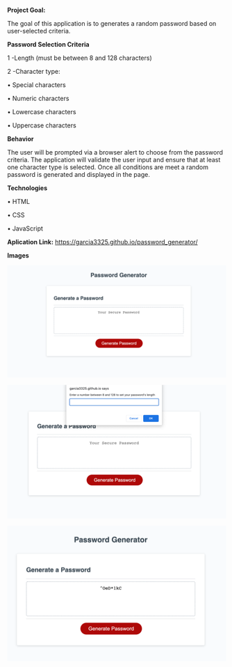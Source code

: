 **Project Goal:**

The goal of this application is to generates a random password based on user-selected criteria. 

**Password Selection Criteria**

1 -Length (must be between 8 and 128 characters)

2 -Character type:

•	Special characters

•	Numeric characters

•	Lowercase characters

•	Uppercase characters

**Behavior**

The user will be prompted via a browser alert to choose from the password criteria. The application will validate the user input and ensure that at least one character type is selected. Once all conditions are meet a  random password is generated and displayed in the page.

**Technologies**

•	HTML

•	CSS

•	JavaScript

**Aplication Link:** https://garcia3325.github.io/password_generator/

**Images**

![Default View](https://github.com/garcia3325/password_generator/blob/6d318f5631b7ab5b615e17f7b621a5c2fc8ba549/Screen%20Shot%202022-03-31%20at%204.37.17%20PM.png)

![Prompt](https://github.com/garcia3325/password_generator/blob/6d318f5631b7ab5b615e17f7b621a5c2fc8ba549/Screen%20Shot%202022-03-31%20at%204.37.30%20PM.png)

![Final Product](https://github.com/garcia3325/password_generator/blob/6d318f5631b7ab5b615e17f7b621a5c2fc8ba549/Screen%20Shot%202022-03-31%20at%204.37.43%20PM.png)
